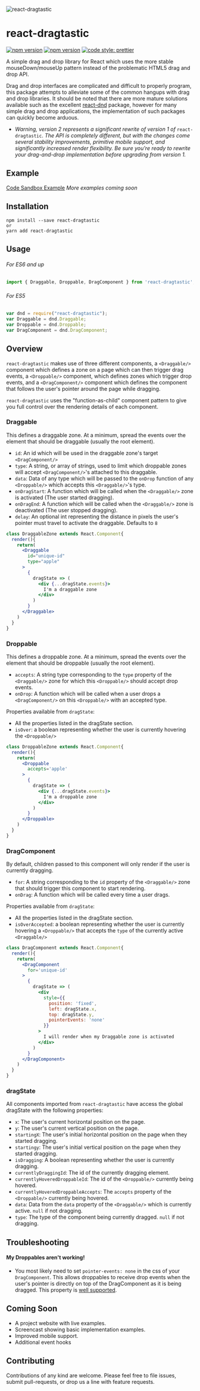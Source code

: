 ![react-dragtastic](https://raw.githubusercontent.com/chrisjpatty/react-dragtastic/master/logo.png)

# react-dragtastic
[![npm version](https://badge.fury.io/js/react-dragtastic.svg)](https://badge.fury.io/js/react-dragtastic)
[![npm version](https://img.shields.io/npm/dt/react-dragtastic.svg)](https://badge.fury.io/js/react-dragtastic)
[![code style: prettier](https://img.shields.io/badge/code_style-prettier-ff69b4.svg?style=flat-square)](https://github.com/prettier/prettier)

A simple drag and drop library for React which uses the more stable mouseDown/mouseUp pattern instead of the problematic HTML5 drag and drop API.

Drag and drop interfaces are complicated and difficult to properly program, this package attempts to alleviate some of the common hangups with drag and drop libraries. It should be noted that there are more mature solutions available such as the excellent [react-dnd](https://github.com/react-dnd/react-dnd) package, however for many simple drag and drop applications, the implementation of such packages can quickly become arduous.

* _Warning, version 2 represents a significant rewrite of version 1 of_  `react-dragtastic`. _The API is completely different, but with the changes come several stability improvements, primitive mobile support, and significantly increased render flexibility. Be sure you're ready to rewrite your drag-and-drop implementation before upgrading from version 1._

## Example

[Code Sandbox Example](https://codesandbox.io/s/5z32yqk7l4)
_More examples coming soon_

## Installation

```shell
npm install --save react-dragtastic
or
yarn add react-dragtastic
```

## Usage

###### For ES6 and up
```javascript
import { Draggable, Droppable, DragComponent } from 'react-dragtastic';
```

###### For ES5
```javascript
var dnd = require("react-dragtastic");
var Draggable = dnd.Draggable;
var Droppable = dnd.Droppable;
var DragComponent = dnd.DragComponent;
```

## Overview

`react-dragtastic` makes use of three different components, a `<Draggable/>` component which defines a zone on a page which can then trigger drag events, a `<Droppable/>` component, which defines zones which trigger drop events, and a `<DragComponent/>` component which defines the component that follows the user's pointer around the page while dragging.

`react-dragtastic` uses the "function-as-child" component pattern to give you full control over the rendering details of each component.

### Draggable

This defines a draggable zone. At a minimum, spread the events over the element that should be draggable (usually the root element).

- `id`: An id which will be used in the draggable zone's target `<DragComponent/>`
- `type`: A string, or array of strings, used to limit which droppable zones will accept `<DragComponent/>`'s attached to this draggable.
- `data`: Data of any type which will be passed to the `onDrop` function of any `<Droppable/>` which accepts this `<Draggable/>`'s type.
- `onDragStart`: A function which will be called when the `<Draggable/>` zone is activated (The user started dragging).
- `onDragEnd`: A function which will be called when the `<Draggable/>` zone is deactivated (The user stopped dragging).
- `delay`: An optional int representing the distance in pixels the user's pointer must travel to activate the draggable. Defaults to `8`

```jsx
class DraggableZone extends React.Component{
  render(){
    return(
      <Draggable
        id="unique-id"
        type="apple"
      >
        {
          dragState => (
            <div {...dragState.events}>
              I'm a draggable zone
            </div>
          )
        }
      </Draggable>
    )
  }
}
```

### Droppable

This defines a droppable zone. At a minimum, spread the events over the element that should be droppable (usually the root element).

- `accepts`: A string type corresponding to the `type` property of the `<Draggable/>` zone for which this `<Droppable/>` should accept drop events.
- `onDrop`: A function which will be called when a user drops a `<DragComponent/>` on this `<Droppable/>` with an accepted type.

Properties available from `dragState`:
- All the properties listed in the dragState section.
- `isOver`: a boolean representing whether the user is currently hovering the `<Droppable/>`

```jsx
class DroppableZone extends React.Component{
  render(){
    return(
      <Droppable
        accepts='apple'
      >
        {
          dragState => (
            <div {...dragState.events}>
              I'm a droppable zone
            </div>
          )
        }
      </Droppable>
    )
  }
}
```

### DragComponent

By default, children passed to this component will only render if the user is currently dragging.

- `for`: A string corresponding to the `id` property of the `<Draggable/>` zone that should trigger this component to start rendering.
- `onDrag`: A function which will be called every time a user drags.

Properties available from `dragState`:
- All the properties listed in the dragState section.
- `isOverAccepted`: a boolean representing whether the user is currently hovering a `<Droppable/>` that accepts the `type` of the currently active `<Draggable/>`

```jsx
class DragComponent extends React.Component{
  render(){
    return(
      <DragComponent
        for='unique-id'
      >
        {
          dragState => (
            <div
              style={{
                position: 'fixed',
                left: dragState.x,
                top: dragState.y,
                pointerEvents: 'none'
              }}
            >
              I will render when my Draggable zone is activated
            </div>
          )
        }
      </DragComponent>
    )
  }
}
```

### dragState

All components imported from `react-dragtastic` have access the global dragState with the following properties:
- `x`: The user's current horizontal position on the page.
- `y`: The user's current vertical position on the page.
- `startingX`: The user's initial horizontal position on the page when they started dragging.
- `startingy`: The user's initial vertical position on the page when they started dragging.
- `isDragging`: A boolean representing whether the user is currently dragging.
- `currentlyDraggingId`: The id of the currently dragging element.
- `currentlyHoveredDroppableId`: The id of the `<Droppable/>` currently being hovered.
- `currentlyHoveredDroppableAccepts`: The `accepts` property of the `<Droppable/>` currently being hovered.
- `data`: Data from the `data` property of the `<Draggable/>` which is currently active. `null` if not dragging.
- `type`: The type of the component being currently dragged. `null` if not dragging.

## Troubleshooting

#### My Droppables aren't working!

- You most likely need to set `pointer-events: none` in the css of your `DragComponent`. This allows droppables to receive drop events when the user's pointer is directly on top of the DragComponent as it is being dragged. This property is [well supported](https://caniuse.com/#feat=pointer-events).

## Coming Soon

- A project website with live examples.
- Screencast showing basic implementation examples.
- Improved mobile support.
- Additional event hooks

## Contributing

Contributions of any kind are welcome. Please feel free to file issues, submit pull-requests, or drop us a line with feature requests.
